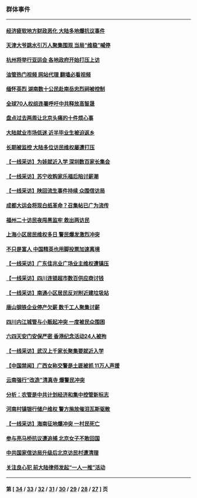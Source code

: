 ### 群体事件
---
#### [经济疲软地方财政恶化 大陆多地爆抗议事件](../../pages/ncid279/n14068568.md?09080845) 
#### [天津大爷跳水引万人聚集围观 当局“维稳”喊停](../../pages/ncid279/n14068364.md?09080845) 
#### [杭州将举行亚运会 各地政府开始打压上访](../../pages/ncid279/n14059747.md?09080845) 
#### [油管热门视频 网站代理 翻墙必看视频](http://138.2.39.72:81/youtube.html?epic-marker?09080845)
#### [缅怀英烈 湖南数十公民赴南岳忠烈祠被控制](../../pages/ncid279/n14055318.md?09080845) 
#### [全球70人权组连署呼吁中共释放高智晟](../../pages/ncid279/n14055054.md?09080845) 
#### [盘点过去两周让北京头痛的十件烦心事](../../pages/ncid279/n14052654.md?09080845) 
#### [大陆就业市场低迷 近半毕业生被迫返乡](../../pages/ncid279/n14050945.md?09080845) 
#### [长期被监控 大陆多位访民维权屡遭打压](../../pages/ncid279/n14049331.md?09080845) 
#### [【一线采访】为娃就近入学 深圳数百家长集会](../../pages/ncid279/n14044246.md?09080845) 
#### [【一线采访】苏宁收购家乐福后陷讨薪潮](../../pages/ncid279/n14042224.md?09080845) 
#### [【一线采访】陕回流生事件持续 众围信访局](../../pages/ncid279/n14040242.md?09080845) 
#### [成都大运会将现白纸革命？召集帖已广为流传](../../pages/ncid279/n14033119.md?09080845) 
#### [福州二十访民夜闯黑监牢 救出两访民](../../pages/ncid279/n14031617.md?09080845) 
#### [上海小区居民维权多日 警民爆发激烈冲突](../../pages/ncid279/n14029221.md?09080845) 
#### [不只是富人 中国精英也用脚投票加速离境](../../pages/ncid279/n14029086.md?09080845) 
#### [【一线采访】广东佳兆业广场业主维权遭镇压](../../pages/ncid279/n14028175.md?09080845) 
#### [【一线采访】四川连锁超市数百供应商讨钱](../../pages/ncid279/n14025102.md?09080845) 
#### [【一线采访】南通小区居民反对附近建垃圾站](../../pages/ncid279/n14021690.md?09080845) 
#### [唐山钢铁企业停产欠薪 数千工人聚集讨薪](../../pages/ncid279/n14017404.md?09080845) 
#### [四川内江城管与小贩起冲突 一度被民众围困](../../pages/ncid279/n14015922.md?09080845) 
#### [六四天安门安保严密 香港纪念活动24人被拘](../../pages/ncid279/n14009800.md?09080845) 
#### [【一线采访】武汉上千家长聚集要就近入学](../../pages/ncid279/n14009497.md?09080845) 
#### [【中国禁闻】广西女称交警是土匪被抓 11万人声援](../../pages/ncid279/n14006869.md?09080845) 
#### [云南强行“改造”清真寺 爆警民冲突](../../pages/ncid279/n14005561.md?09080845) 
#### [分析：农管是中共计划经济和集中控管新标志](../../pages/ncid279/n14000665.md?09080845) 
#### [河南村镇银行储户维权 警方施放催泪瓦斯驱散](../../pages/ncid279/n13998750.md?09080845) 
#### [【一线采访】海南征地爆冲突 一村民死亡](../../pages/ncid279/n13989137.md?09080845) 
#### [参与亮马桥抗议遭追捕 北京女子不敢回国](../../pages/ncid279/n13985420.md?09080845) 
#### [中共国家信访局升级后北京访民村遭清理](../../pages/ncid279/n13984826.md?09080845) 
#### [关注良心犯 前大陆律师发起“一人一推”活动](../../pages/ncid279/n13980524.md?09080845) 

---
#### 第 [ [34](./34.md?09080845) / [33](./33.md?09080845) / [32](./32.md?09080845) / [31](./31.md?09080845) / [30](./30.md?09080845) / [29](./29.md?09080845) / [28](./28.md?09080845) / [27](./27.md?09080845) ] 页
